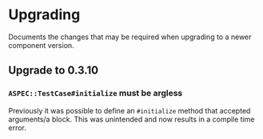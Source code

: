 # Upgrading

Documents the changes that may be required when upgrading to a newer component version.

## Upgrade to 0.3.10

### `ASPEC::TestCase#initialize` must be argless

Previously it was possible to define an `#initialize` method that accepted arguments/a block.
This was unintended and now results in a compile time error.
